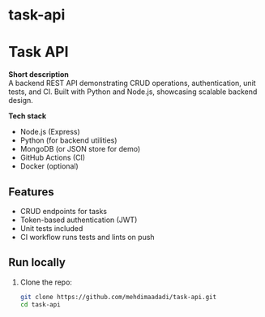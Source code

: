 # task-api
# Task API

**Short description**  
A backend REST API demonstrating CRUD operations, authentication, unit tests, and CI. Built with Python and Node.js, showcasing scalable backend design.

**Tech stack**
- Node.js (Express)
- Python (for backend utilities)
- MongoDB (or JSON store for demo)
- GitHub Actions (CI)
- Docker (optional)

## Features
- CRUD endpoints for tasks
- Token-based authentication (JWT)
- Unit tests included
- CI workflow runs tests and lints on push

## Run locally
1. Clone the repo:
   ```bash
   git clone https://github.com/mehdimaadadi/task-api.git
   cd task-api
   
